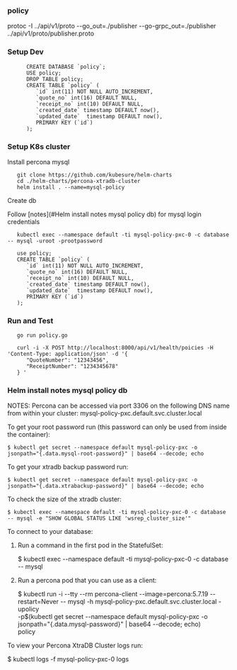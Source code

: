 ### policy

protoc -I ../api/v1/proto --go_out=./publisher --go-grpc_out=./publisher ../api/v1/proto/publisher.proto

### Setup Dev

```
      CREATE DATABASE `policy`;
      USE policy;
      DROP TABLE policy;
      CREATE TABLE `policy` (
         `id` int(11) NOT NULL AUTO_INCREMENT,
         `quote_no` int(16) DEFAULT NULL,
         `receipt_no` int(10) DEFAULT NULL,
         `created_date` timestamp DEFAULT now(),
         `updated_date`  timestamp DEFAULT now(),
         PRIMARY KEY (`id`)
      );
```

### Setup K8s cluster

Install percona mysql 

```
   git clone https://github.com/kubesure/helm-charts
   cd ./helm-charts/percona-xtradb-cluster  
   helm install . --name=mysql-policy
```

Create db

Follow [notes](#Helm install notes mysql policy db) for mysql login credentials

```
   kubectl exec --namespace default -ti mysql-policy-pxc-0 -c database -- mysql -uroot -prootpassword
```   

```
   use policy;
   CREATE TABLE `policy` (
      `id` int(11) NOT NULL AUTO_INCREMENT,
      `quote_no` int(16) DEFAULT NULL,
      `receipt_no` int(10) DEFAULT NULL,
      `created_date` timestamp DEFAULT now(),
      `updated_date`  timestamp DEFAULT now(),
      PRIMARY KEY (`id`)
   );
```

### Run and Test

```
   go run policy.go   
```

```
   curl -i -X POST http://localhost:8000/api/v1/health/poicies -H 'Content-Type: application/json' -d '{
      "QuoteNumber": "12343456",        
      "ReceiptNumber": "1234345678"     
   } '
```

### Helm install notes mysql policy db

NOTES:
Percona can be accessed via port 3306 on the following DNS name from within your cluster:
mysql-policy-pxc.default.svc.cluster.local

To get your root password run (this password can only be used from inside the container):

    $ kubectl get secret --namespace default mysql-policy-pxc -o jsonpath="{.data.mysql-root-password}" | base64 --decode; echo

To get your xtradb backup password run:

    $ kubectl get secret --namespace default mysql-policy-pxc -o jsonpath="{.data.xtrabackup-password}" | base64 --decode; echo

To check the size of the xtradb cluster:

    $ kubectl exec --namespace default -ti mysql-policy-pxc-0 -c database -- mysql -e "SHOW GLOBAL STATUS LIKE 'wsrep_cluster_size'"

To connect to your database:

1. Run a command in the first pod in the StatefulSet:

    $ kubectl exec --namespace default -ti mysql-policy-pxc-0 -c database -- mysql

2. Run a percona pod that you can use as a client:

    $ kubectl run -i --tty --rm percona-client --image=percona:5.7.19 --restart=Never -- mysql -h mysql-policy-pxc.default.svc.cluster.local -upolicy \
      -p$(kubectl get secret --namespace default mysql-policy-pxc -o jsonpath="{.data.mysql-password}" | base64 --decode; echo) \
     policy

To view your Percona XtraDB Cluster logs run:

  $ kubectl logs -f mysql-policy-pxc-0 logs



